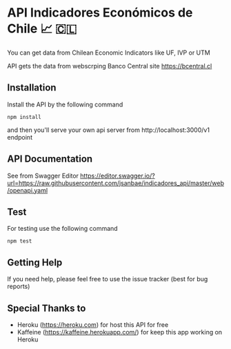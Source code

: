 # API Indicadores Económicos de Chile :chart_with_upwards_trend: :chile:

You can get data from Chilean Economic Indicators like UF, IVP or UTM

API gets the data from webscrping Banco Central site https://bcentral.cl

## Installation
Install the API by the following command

```npm install```

and then you'll serve your own api server from http://localhost:3000/v1 endpoint

## API Documentation
See from Swagger Editor https://editor.swagger.io/?url=https://raw.githubusercontent.com/jsanbae/indicadores_api/master/web/openapi.yaml

## Test
For testing use the following command

```npm test```

## Getting Help
If you need help, please feel free to use the issue tracker (best for bug reports)

## Special Thanks to
 - Heroku (https://heroku.com) for host this API for free
 - Kaffeine (https://kaffeine.herokuapp.com/) for keep this app working on Heroku
